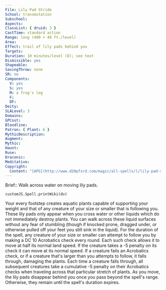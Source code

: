```yaml
---
File: Lily Pad Stride
School: transmutation
Subschool: 
Aspects: 
ClassList: { druid: 3 }
CastTime: standard action
Range: long (400 + 40 ft./level)
Area: 
Effect: trail of lily pads behind you
Targets: 
Duration: 10 minutes/level (D); see text
Dismissible: yes
Shapeable: 
SavingThrow: none
SR: no
Components:
  V: yes
  S: yes
  M: a frog's leg
  F: 
  DF: 
Deity: 
SLALevel: 3
Domains: 
GPCost: 
Bloodline: 
Patron: { Plant: 6 }
MythicDescription: 
Augment: 
Mythic: 
Haunt: 
Ruse: 
Draconic: 
Meditative: 
Copyright:
  Content: "[APG](http://www.d20pfsrd.com/magic/all-spells/l/lily-pad-stride)"
---
```

Brief:: Walk across water on moving lily pads.

```dataviewjs
customJS.Spell.printWiki(dv)
```

Your every footstep creates aquatic plants capable of supporting your weight and that of any creature of your size or smaller that is following you. These lily pads only appear when you cross water or other liquids which do not immediately destroy plants. You can walk across these liquid surfaces without any fear of stumbling (though if knocked prone, dragged under, or otherwise pulled off your feet you still sink in the liquid). For the duration of the spell, any creature of your size or smaller can attempt to follow you by making a DC 10 Acrobatics check every round. Each such check allows it to move at half its normal land speed. If the creature takes a -5 penalty on its check it can move at its normal speed.  If a creature fails an Acrobatics check, or if a creature that's larger than you attempts to follow, it falls through, damaging the plants. Each time a creature falls through, all subsequent creatures take a cumulative -5 penalty on their Acrobatics checks when traveling across that particular stretch of plants.  As you move, the lily pads disappear behind you once you pass beyond the spell's range. Otherwise, they remain until the spell's duration expires.
